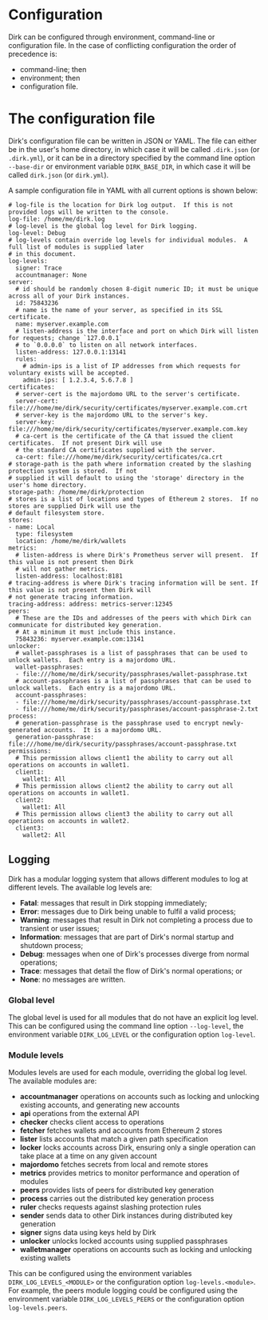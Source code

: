 # Configuration
Dirk can be configured through environment, command-line or configuration file.  In the case of conflicting configuration the order of precedence is:

  - command-line; then
  - environment; then
  - configuration file.

# The configuration file
Dirk's configuration file can be written in JSON or YAML.  The file can either be in the user's home directory, in which case it will be called `.dirk.json` (or `.dirk.yml`), or it can be in a directory specified by the command line option `--base-dir` or environment variable `DIRK_BASE_DIR`, in which case it will be called `dirk.json` (or `dirk.yml`).

A sample configuration file in YAML with all current options is shown below:

```
# log-file is the location for Dirk log output.  If this is not provided logs will be written to the console.
log-file: /home/me/dirk.log
# log-level is the global log level for Dirk logging.
log-level: Debug
# log-levels contain override log levels for individual modules.  A full list of modules is supplied later
# in this document.
log-levels:
  signer: Trace
  accountmanager: None
server:
  # id should be randomly chosen 8-digit numeric ID; it must be unique across all of your Dirk instances.
  id: 75843236
  # name is the name of your server, as specified in its SSL certificate.
  name: myserver.example.com
  # listen-address is the interface and port on which Dirk will listen for requests; change `127.0.0.1`
  # to `0.0.0.0` to listen on all network interfaces.
  listen-address: 127.0.0.1:13141
  rules:
    # admin-ips is a list of IP addresses from which requests for voluntary exists will be accepted.
    admin-ips: [ 1.2.3.4, 5.6.7.8 ]
certificates:
  # server-cert is the majordomo URL to the server's certificate.
  server-cert: file:///home/me/dirk/security/certificates/myserver.example.com.crt
  # server-key is the majordomo URL to the server's key.
  server-key: file:///home/me/dirk/security/certificates/myserver.example.com.key
  # ca-cert is the certificate of the CA that issued the client certificates.  If not present Dirk will use
  # the standard CA certificates supplied with the server.
  ca-cert: file:///home/me/dirk/security/certificates/ca.crt
# storage-path is the path where information created by the slashing protection system is stored.  If not
# supplied it will default to using the 'storage' directory in the user's home directory.
storage-path: /home/me/dirk/protection
# stores is a list of locations and types of Ethereum 2 stores.  If no stores are supplied Dirk will use the
# default filesystem store.
stores:
- name: Local
  type: filesystem
  location: /home/me/dirk/wallets
metrics:
  # listen-address is where Dirk's Prometheus server will present.  If this value is not present then Dirk
  # will not gather metrics.
  listen-address: localhost:8181
# tracing-address is where Dirk's tracing information will be sent. If this value is not present then Dirk will
# not generate tracing information.
tracing-address: address: metrics-server:12345
peers:
  # These are the IDs and addresses of the peers with which Dirk can communicate for distributed key generation.
  # At a minimum it must include this instance.
  75843236: myserver.example.com:13141
unlocker:
  # wallet-passphrases is a list of passphrases that can be used to unlock wallets.  Each entry is a majordomo URL.
  wallet-passphrases:
  - file:///home/me/dirk/security/passphrases/wallet-passphrase.txt
  # account-passphrases is a list of passphrases that can be used to unlock wallets.  Each entry is a majordomo URL.
  account-passphrases:
  - file:///home/me/dirk/security/passphrases/account-passphrase.txt
  - file:///home/me/dirk/security/passphrases/account-passphrase-2.txt
process:
  # generation-passphrase is the passphrase used to encrypt newly-generated accounts.  It is a majordomo URL.
  generation-passphrase: file:///home/me/dirk/security/passphrases/account-passphrase.txt
permissions:
  # This permission allows client1 the ability to carry out all operations on accounts in wallet1.
  client1:
    wallet1: All
  # This permission allows client2 the ability to carry out all operations on accounts in wallet1.
  client2:
    wallet1: All
  # This permission allows client3 the ability to carry out all operations on accounts in wallet2.
  client3:
    wallet2: All
```

## Logging
Dirk has a modular logging system that allows different modules to log at different levels.  The available log levels are:

  - **Fatal**: messages that result in Dirk stopping immediately;
  - **Error**: messages due to Dirk being unable to fulfil a valid process;
  - **Warning**: messages that result in Dirk not completing a process due to transient or user issues;
  - **Information**: messages that are part of Dirk's normal startup and shutdown process;
  - **Debug**: messages when one of Dirk's processes diverge from normal operations;
  - **Trace**: messages that detail the flow of Dirk's normal operations; or
  - **None**: no messages are written.

### Global level
The global level is used for all modules that do not have an explicit log level.  This can be configured using the command line option `--log-level`, the environment variable `DIRK_LOG_LEVEL` or the configuration option `log-level`.

### Module levels
Modules levels are used for each module, overriding the global log level.  The available modules are:

  - **accountmanager** operations on accounts such as locking and unlocking existing accounts, and generating new accounts
  - **api** operations from the external API
  - **checker** checks client access to operations
  - **fetcher** fetches wallets and accounts from Ethereum 2 stores
  - **lister** lists accounts that match a given path specification
  - **locker** locks accounts across Dirk, ensuring only a single operation can take place at a time on any given account
  - **majordomo** fetches secrets from local and remote stores
  - **metrics** provides metrics to monitor performance and operation of modules
  - **peers** provides lists of peers for distributed key generation
  - **process** carries out the distributed key generation process
  - **ruler** checks requests against slashing protection rules
  - **sender** sends data to other Dirk instances during distributed key generation
  - **signer** signs data using keys held by Dirk
  - **unlocker** unlocks locked accounts using supplied passphrases
  - **walletmanager** operations on accounts such as locking and unlocking existing wallets

This can be configured using the environment variables `DIRK_LOG_LEVELS_<MODULE>` or the configuration option `log-levels.<module>`.  For example, the peers module logging could be configured using the environment variable `DIRK_LOG_LEVELS_PEERS` or the configuration option `log-levels.peers`.
